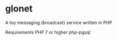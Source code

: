 # glonet
A toy messaging (broadcast) service written in PHP

Requirements
PHP 7 or higher
php-pgsql


